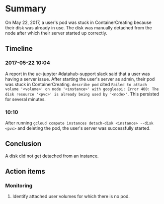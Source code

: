 # Summary

On May 22, 2017, a user's pod was stuck in ContainerCreating because their disk was already in use. The disk was manually detached from the node after which their server started up correctly.

## Timeline

### 2017-05-22 10:04

A report in the uc-jupyter #datahub-support slack said that a user was having a server issue. After starting the user's server as admin, their pod was stuck in ContainerCreating. `describe pod` cited ```Failed to attach volume '<volume>' on node '<instance>' with googleapi: Error 400: The disk resource '<pvc>' is already being used by '<node>'```. This persisted for several minutes.

### 10:10

After running `gcloud compute instances detach-disk <instance> --disk <pvc>` and deleting the pod, the user's server was successfully started.

## Conclusion

A disk did not get detached from an instance.

## Action items

### Monitoring

1. Identify attached user volumes for which there is no pod.
